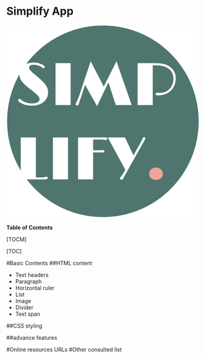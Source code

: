 # Simplify App

![](https://github.com/angelsjiang/Simplify/blob/main/resources/logo.png)

**Table of Contents**

[TOCM]

[TOC]

#Basic Contents
##HTML content

- Text headers
- Paragraph
- Horizontal ruler
- List
- Image
- Divider
- Text span

##CSS styling

##advance features

#Online resources URLs
#Other consulted list

